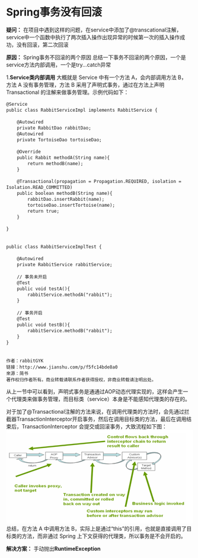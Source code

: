 # Spring事务没有回滚

**疑问：**
在项目中遇到这样的问题，在service中添加了@transcational注解，service中一个函数中执行了两次插入操作出现异常的时候第一次的插入操作成功，没有回滚，第二次回滚

**原因：**
Spring事务不回滚的两个原因
总结一下事务不回滚的两个原因，一个是service方法内部调用，一个是try...catch异常

1.**Service类内部调用**
大概就是 Service 中有一个方法 A，会内部调用方法 B， 方法 A 没有事务管理，方法 B 采用了声明式事务，通过在方法上声明 Transactional 的注解来做事务管理。示例代码如下：


```
@Service
public class RabbitServiceImpl implements RabbitService {

    @Autowired
    private RabbitDao rabbitDao;
    @Autowired
    private TortoiseDao tortoiseDao;

    @Override
    public Rabbit methodA(String name){
        return methodB(name);
    }

    @Transactional(propagation = Propagation.REQUIRED, isolation = Isolation.READ_COMMITTED)
    public boolean methodB(String name){
        rabbitDao.insertRabbit(name);
        tortoiseDao.insertTortoise(name);
        return true;
    }

}


public class RabbitServiceImplTest {

    @Autowired
    private RabbitService rabbitService;

    // 事务未开启
    @Test
    public void testA(){
        rabbitService.methodA("rabbit");
    }

    // 事务开启
    @Test
    public void testB(){
        rabbitService.methodB("rabbit");
    }
}


作者：rabbitGYK
链接：http://www.jianshu.com/p/f5fc14bde8a0
來源：简书
著作权归作者所有。商业转载请联系作者获得授权，非商业转载请注明出处。
```
从上一节中可以看到，声明式事务是通通过AOP动态代理实现的，这样会产生一个代理类来做事务管理，而目标类（service）本身是不能感知代理类的存在的。

对于加了@Transactional注解的方法来说，在调用代理类的方法时，会先通过拦截器TransactionInterceptor开启事务，然后在调用目标类的方法，最后在调用结束后，TransactionInterceptor 会提交或回滚事务，大致流程如下图：![](/assets/1.png)
总结，在方法 A 中调用方法 B，实际上是通过“this”的引用，也就是直接调用了目标类的方法，而非通过 Spring 上下文获得的代理类，所以事务是不会开启的。






**解决方案：**
手动抛出**RuntimeException**

